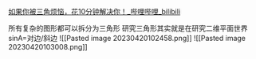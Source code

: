 [如果你被三角烦恼，花10分钟解决你！\_哔哩哔哩\_bilibili](https://www.bilibili.com/video/BV13G411p7vX?t=186.6)

所有复杂的图形都可以拆分为三角形
研究三角形其实就是在研究二维平面世界
sinA=对边/斜边
![[Pasted image 20230420102458.png]]
![[Pasted image 20230420103008.png]]